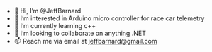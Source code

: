 - 👋 Hi, I’m @JeffBarnard
- 👀 I’m interested in Arduino micro controller for race car telemetry
- 🌱 I’m currently learning c++
- 💞️ I’m looking to collaborate on anything .NET
- 📫 Reach me via email at jeffbarnard@gmail.com

<!---
JeffBarnard/JeffBarnard is a ✨ special ✨ repository because its `README.md` (this file) appears on your GitHub profile.
You can click the Preview link to take a look at your changes.
--->
